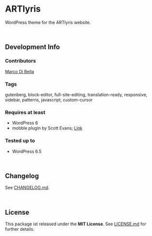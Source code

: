 # ARTlyris
WordPress theme for the ARTlyris website.

<br>

## Development Info

### Contributors
[Marco Di Bella ](https://github.com/mdibella-dev/)

### Tags
gutenberg, block-editor, full-site-editing, translation-ready, responsive, sidebar, patterns, javascript, custom-cursor

### Requires at least

* WordPress 6
* mobble plugin by Scott Evans; [Link](https://wordpress.org/plugins/mobble/)

### Tested up to

* WordPress 6.5

<br>

## Changelog

See [CHANGELOG.md](https://github.com/mdibella-dev/artlyris/blob/main/CHANGELOG.md).

<br>

## License

This package ist released under the **MIT License**. See [LICENSE.md](https://github.com/mdibella-dev/artlyris/blob/main/LICENSE.md) for further details.
